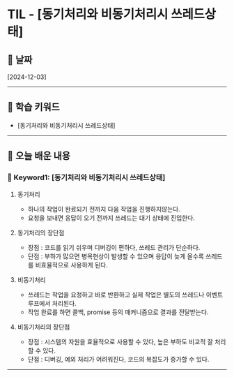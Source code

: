 # TIL - [동기처리와 비동기처리시 쓰레드상태]

## 📅 날짜
[2024-12-03]

---

## 📌 학습 키워드
- [동기처리와 비동기처리시 쓰레드상태]

---

## 📖 오늘 배운 내용

### 🔹 Keyword1: [동기처리와 비동기처리시 쓰레드상태]

1. 동기처리 
   - 하나의 작업이 완료되기 전까지 다음 작업을 진행하지않는다.
   - 요청을 보내면 응답이 오기 전까지 쓰레드는 대기 상태에 진입한다.

2. 동기처리의 장단점
    - 장점 : 코드를 읽기 쉬우며 디버깅이 편하다, 쓰레드 관리가 단순하다.
    - 단점 : 부하가 많으면 병목현상이 발생할 수 있으며 응답이 늦게 올수록 쓰레드를 비효율적으로 사용하게 된다. 

3. 비동기처리
    - 쓰레드는 작업을 요청하고 바로 반환하고 실제 작업은 별도의 쓰레드나 이벤트 루프에서 처리된다.
    - 작업 완료를 하면 콜백, promise 등의 매커니즘으로 결과를 전달받는다.

4. 비동기처리의 장단점
   - 장점 : 시스템의 자원을 효율적으로 사용할 수 있다, 높은 부하도 비교적 잘 처리할 수 있다.
   - 단점 : 디버깅, 예외 처리가 어려워진다, 코드의 복잡도가 증가할 수 있다.


---
